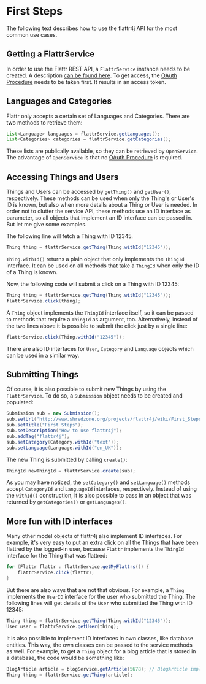 # First Steps

The following text describes how to use the flattr4j API for the most common use cases.

## Getting a FlattrService

In order to use the Flattr REST API, a `FlattrService` instance needs to be created. A description [can be found here](./restapi.html). To get access, the [OAuth Procedure](./oauth.html) needs to be taken first. It results in an access token.

## Languages and Categories

Flattr only accepts a certain set of Languages and Categories. There are two methods to retrieve them:

```java
List<Language> languages = flattrService.getLanguages();
List<Categories> categories = flattrService.getCategories();
```

These lists are publically available, so they can be retrieved by `OpenService`. The advantage of `OpenService` is that no [OAuth Procedure](./oauth.html) is required.

## Accessing Things and Users

Things and Users can be accessed by `getThing()` and `getUser()`, respectively. These methods can be used when only the Thing's or User's ID is known, but also when more details about a Thing or User is needed. In order not to clutter the service API, these methods use an ID interface as parameter, so all objects that implement an ID interface can be passed in. But let me give some examples.

The following line will fetch a Thing with ID 12345.

```java
Thing thing = flattrService.getThing(Thing.withId("12345"));
```

`Thing.withId()` returns a plain object that only implements the `ThingId` interface. It can be used on all methods that take a `ThingId` when only the ID of a Thing is known.

Now, the following code will submit a click on a Thing with ID 12345:

```java
Thing thing = flattrService.getThing(Thing.withId("12345"));
flattrService.click(thing);
```

A `Thing` object implements the `ThingId` interface itself, so it can be passed to methods that require a `ThingId` as argument, too. Alternatively, instead of the two lines above it is possible to submit the click just by a single line:

```java
flattrService.click(Thing.withId("12345"));
```

There are also ID interfaces for `User`, `Category` and `Language` objects which can be used in a similar way.

## Submitting Things

Of course, it is also possible to submit new Things by using the `FlattrService`. To do so, a `Submission` object needs to be created and populated:

```java
Submission sub = new Submission();
sub.setUrl("http://www.shredzone.org/projects/flattr4j/wiki/First_Steps");
sub.setTitle("First Steps");
sub.setDescription("How to use flattr4j");
sub.addTag("flattr4j");
sub.setCategory(Category.withId("text"));
sub.setLanguage(Language.withId("en_UK"));
```

The new Thing is submitted by calling `create()`:

```java
ThingId newThingId = flattrService.create(sub);
```

As you may have noticed, the `setCategory()` and `setLanguage()` methods accept `CategoryId` and `LanguageId` interfaces, respectively. Instead of using the `withId()` construction, it is also possible to pass in an object that was returned by `getCategories()` or `getLanguages()`.

## More fun with ID interfaces

Many other model objects of flattr4j also implement ID interfaces. For example, it's very easy to put an extra click on all the Things that have been flattred by the logged-in user, because `Flattr` implements the `ThingId` interface for the Thing that was flattred:

```java
for (Flattr flattr : flattrService.getMyFlattrs()) {
    flattrService.click(flattr);
}
```

But there are also ways that are not that obvious. For example, a `Thing` implements the `UserID` interface for the user who submitted the Thing. The following lines will get details of the `User` who submitted the Thing with ID 12345:

```java
Thing thing = flattrService.getThing(Thing.withId("12345"));
User user = flattrService.getUser(thing);
```

It is also possible to implement ID interfaces in own classes, like database entities. This way, the own classes can be passed to the service methods as well. For example, to get a `Thing` object for a blog article that is stored in a database, the code would be something like:

```java
BlogArticle article = blogService.getArticle(5678); // BlogArticle implements ThingId
Thing thing = flattrService.getThing(article);
```
